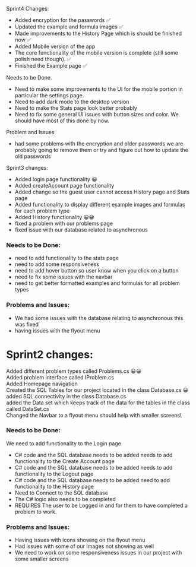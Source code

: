 Sprint4 Changes:
- Added encryption for the passwords ✅
- Updated the example and formula images ✅
- Made improvements to the History Page which is should be finished now ✅
- Added Mobile version of the app
- The core functionality of the mobile version is complete (still some polish need though). ✅
- Finished the Example page ✅

Needs to be Done.
- Need to make some improvements to the UI for the mobile portion in particular the settings page.
- Need to add dark mode to the desktop version
- Need to make the Stats page look better probably
- Need to fix some general UI issues with button sizes and color. We should have most of this done by now.

Problem and Issues
- had some problems with the encryption and older passwords we are probably going to remove them or try and figure out how to update the old passwords

Sprint3 changes:
- Added login page functionality 😀
- Added createAccount page functionality
- Added change so the guest user cannot access History page and Stats page
- Added functionality to display different example images and formulas for each problem type
- Added History functionality 😀😀
- fixed a problem with our problems page
- fixed issue with our database related to asynchronous

### Needs to be Done:
- need to add functionality to the stats page
- need to add some responsiveness
- need to add hover button so user know when you click on a button
- need to fix some issues with the navbar
- need to get better formatted examples and formulas for all problem types

### Problems and Issues:
- We had some issues with the database relating to asynchronous this was fixed
- having issues with the flyout menu



# Sprint2 changes:
Added different problem types called Problems.cs 😀😀 \
Added problem interface called IProblem.cs \
Added Homepage navigation\
Created the SQL Tables for our project located in the class Database.cs 😀 \
added SQL connectivity in the class Database.cs\
added the Data set which keeps track of the data for the tables in the class called DataSet.cs\
Changed the Navbar to a flyout menu should help with smaller screens\  

### Needs to be Done:
We need to add functionality to the Login page
  - C# code and the SQL database needs to be added
needs to add functionality to the Create Account page
  - C# code and the SQL database needs to be added
needs to add functionality to the Logout page
  - C# code and the SQL database needs to be added
need to add functionality to the History page
  - Need to Connect to the SQL database
  - The C# logic also needs to be completed
  - REQUIRES The user to be Logged in and for them to have completed a problem to work.

### Problems and Issues:
  - Having issues with icons showing on the flyout menu
  - Had issues with some of our Images not showing as well
  - We need to work on some responsiveness issues in our project with some smaller screens
